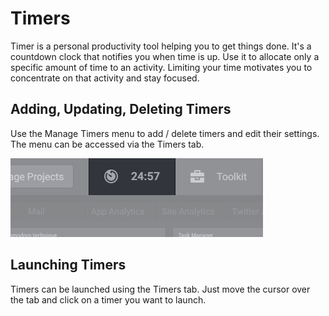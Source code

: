 # Timers

Timer is a personal productivity tool helping you to get things done. It's a countdown clock that notifies you when time is up. Use it to allocate only a specific amount of time to an activity. Limiting your time motivates you to concentrate on that activity and stay focused.

## Adding, Updating, Deleting Timers

Use the Manage Timers menu to add / delete timers and edit their settings. The menu can be accessed via the Timers tab.

![Screenshot](timers-tab.png "Timers Tab")

## Launching Timers

Timers can be launched using the Timers tab. Just move the cursor over the tab and click on a timer you want to launch.
